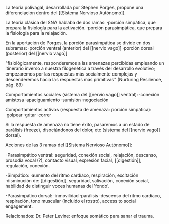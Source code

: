 La teoría polivagal, desarrollada por Stephen Porges, propone una diferenciación dentro del [[Sistema Nervioso Autónomo]]. 

La teoría clásica del SNA hablaba de dos ramas:
	·porción simpática, que prepara la fisiología para la activación.
	·porción parasimpática, que prepara la fisiología para la relajación.

En la aportación de Porges, la porción parasimpática se divide en dos subramas:
	·porción ventral (anterior) del [[nervio vago]]
	·porción dorsal (posterior) del [[nervio vago]]


"fisiológicamente, responderemos a las amenazas percibidas empleando un itinerario inverso a nuestra filogenética a través del desarrollo evolutivo; empezaremos por las respuestas más socialmente complejas y descenderemos hacia las respuestas más primitivas" (Nurturing Resilience, pág. 89)

Comportamientos sociales (sistema del [[nervio vago]] ventral):
	·conexión amistosa
	·apaciguamiento
	·sumisión
	·negociación

Comportamientos activos (respuesta de amenaza: porción simpática):
	·golpear
	·gritar
	·correr

Si la respuesta de amenaza no tiene éxito, pasaremos a un estado de parálisis (freeze), disociándonos del dolor, etc (sistema del [[nervio vago]] dorsal).

Acciones de las 3 ramas del [[Sistema Nervioso Autónomo]]:

-Parasimpático ventral: seguridad, conexión social, relajación, descanso, prosodia vocal (?), contacto visual, expresión facial, [[digestión]], regulación, conexión.

-Simpático:
	·aumento del ritmo cardíaco, respiración, excitación
	·disminución de: [[digestión]], seguridad, salivación, conexión social, habilidad de distinguir voces humanas del 'fondo'. 

-Parasimpático dorsal:
	·inmovilidad
	·parálisis
	·descenso del ritmo cardíaco, respiración, tono muscular (incluido el rostro), access to social engagement.


Relacionados:
Dr. Peter Levine: enfoque somático para sanar el trauma.